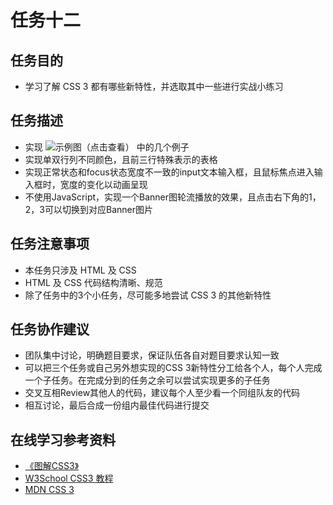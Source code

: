 # 任务十二

## 任务目的

- 学习了解 CSS 3 都有哪些新特性，并选取其中一些进行实战小练习

## 任务描述

- 实现 ![示例图（点击查看）](http://7xrp04.com1.z0.glb.clouddn.com/task_1_12_1.jpg) 中的几个例子
- 实现单双行列不同颜色，且前三行特殊表示的表格
- 实现正常状态和focus状态宽度不一致的input文本输入框，且鼠标焦点进入输入框时，宽度的变化以动画呈现
- 不使用JavaScript，实现一个Banner图轮流播放的效果，且点击右下角的1，2，3可以切换到对应Banner图片

## 任务注意事项

- 本任务只涉及 HTML 及 CSS
- HTML 及 CSS 代码结构清晰、规范
- 除了任务中的3个小任务，尽可能多地尝试 CSS 3 的其他新特性

## 任务协作建议

- 团队集中讨论，明确题目要求，保证队伍各自对题目要求认知一致
- 可以把三个任务或自己另外想实现的CSS 3新特性分工给各个人，每个人完成一个子任务。在完成分到的任务之余可以尝试实现更多的子任务
- 交叉互相Review其他人的代码，建议每个人至少看一个同组队友的代码
- 相互讨论，最后合成一份组内最佳代码进行提交

## 在线学习参考资料

- [《图解CSS3》](https://book.douban.com/subject/25920727/)
- [W3School CSS3 教程](http://www.w3school.com.cn/css3/index.asp)
- [MDN CSS 3](https://developer.mozilla.org/zh-CN/docs/Web/CSS/CSS3)

